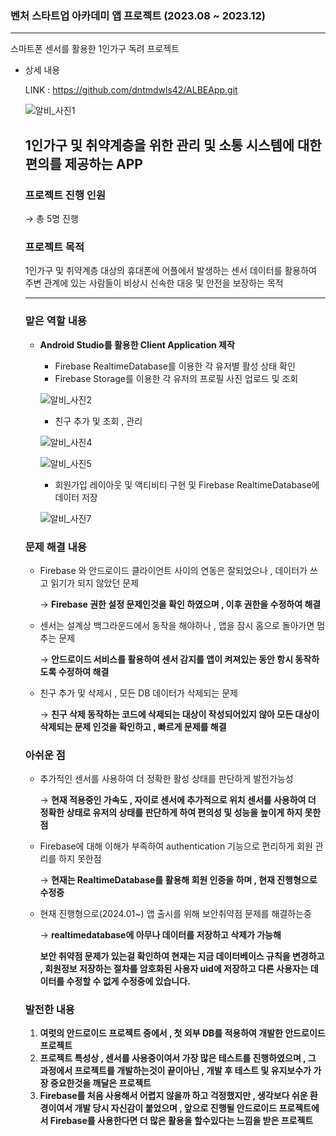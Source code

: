 ### 벤처 스타트업 아카데미 앱 프로젝트 (2023.08 ~ 2023.12)

---

스마트폰 센서를 활용한 1인가구 독려 프로젝트

- 상세 내용
    
    LINK : https://github.com/dntmdwls42/ALBEApp.git
    
    ![알비_사진1](https://github.com/user-attachments/assets/0292bee6-8630-4a67-b2bb-a00edea88220)

    
    ## 1인가구 및 취약계층을 위한 관리 및 소통 시스템에 대한 편의를 제공하는 APP
    
    ### 프로젝트 진행 인원
    
    → 총 5명 진행
    
    ### 프로젝트 목적
    
    1인가구 및 취약계층 대상의 휴대폰에 어플에서 발생하는 센서 데이터를 활용하여 주변 관계에 있는 사람들이 비상시 신속한 대응 및 안전을 보장하는 목적
    
    ---
    
    ### 맡은 역할 내용
    
    - **Android Studio를 활용한 Client Application 제작**
        - Firebase RealtimeDatabase를 이용한 각 유저별 활성 상태 확인
        - Firebase Storage를 이용한 각 유저의 프로필 사진 업로드 및 조회
        
        ![알비_사진2](https://github.com/user-attachments/assets/9acd3954-2851-459c-b3d0-7f766211fb64)

        - 친구 추가 및 조회 , 관리
        
        ![알비_사진4](https://github.com/user-attachments/assets/6ab3deb6-aff8-4408-96cc-312d0724acc3)

        ![알비_사진5](https://github.com/user-attachments/assets/13e5b94b-52e9-4c1e-a2ad-da32b6cb76e9)

        - 회원가입 레이아웃 및 액티비티 구현 및 Firebase RealtimeDatabase에 데이터 저장
        
        ![알비_사진7](https://github.com/user-attachments/assets/68a0485c-38de-46bd-9a50-ae9563e61f11)

    
    ### 문제 해결 내용
    
    - Firebase 와 안드로이드 클라이언트 사이의 연동은 잘되었으나 , 데이터가 쓰고 읽기가 되지 않았던 문제
        
        → **Firebase 권한 설정 문제인것을 확인 하였으며 , 이후 권한을 수정하여 해결**
        
    - 센서는 설계상 백그라운드에서 동작을 해야하나 , 앱을 잠시 홈으로 돌아가면 멈추는 문제
        
        → **안드로이드 서비스를 활용하여 센서 감지를 앱이 켜져있는 동안 항시 동작하도록 수정하여 해결**
        
    - 친구 추가 및 삭제시 , 모든 DB 데이터가 삭제되는 문제
        
        → **친구 삭제 동작하는 코드에 삭제되는 대상이 작성되어있지 않아 모든 대상이 삭제되는 문제 인것을 확인하고 , 빠르게 문제를 해결**
        
    
    ### 아쉬운 점
    
    - 추가적인 센서를 사용하여 더 정확한 활성 상태를 판단하게 발전가능성
        
        → **현재 적용중인 가속도 , 자이로 센서에 추가적으로 위치 센서를 사용하여 더 정확한 상태로 유저의 상태를 판단하게 하여 편의성 및 성능을 높이게 하지 못한점**
        
    - Firebase에 대해 이해가 부족하여 authentication 기능으로 편리하게 회원 관리를 하지 못한점
        
        → **현재는 RealtimeDatabase를 활용해 회원 인증을 하며 , 현재 진행형으로 수정중**
        
    - 현재 진행형으로(2024.01~) 앱 출시를 위해 보안취약점 문제를 해결하는중
        
        → **realtimedatabase에 아무나 데이터를 저장하고 삭제가 가능해** 
        
        **보안 취약점 문제가 있는걸 확인하여 현재는 지금 데이터베이스 규칙을 변경하고 , 회원정보 저장하는 절차를 암호화된 사용자 uid에 저장하고 다른 사용자는 데이터를 수정할 수 없게 수정중에 있습니다.**
        
    
    ### 발전한 내용
    
    1. **여럿의 안드로이드 프로젝트 중에서 , 첫 외부 DB를 적용하여 개발한 안드로이드 프로젝트**
    2. **프로젝트 특성상 , 센서를 사용중이여서 가장 많은 테스트를 진행하였으며 , 그 과정에서 프로젝트를 개발하는것이 끝이아닌 , 개발 후 테스트 및 유지보수가 가장 중요한것을 깨달은 프로젝트**
    3. **Firebase를 처음 사용해서 어렵지 않을까 하고 걱정했지만 , 생각보다 쉬운 환경이여서 개발 당시 자신감이 붙었으며 , 앞으로 진행될 안드로이드 프로젝트에서 Firebase를 사용한다면 더 많은 활용을 할수있다는 느낌을 받은 프로젝트**
